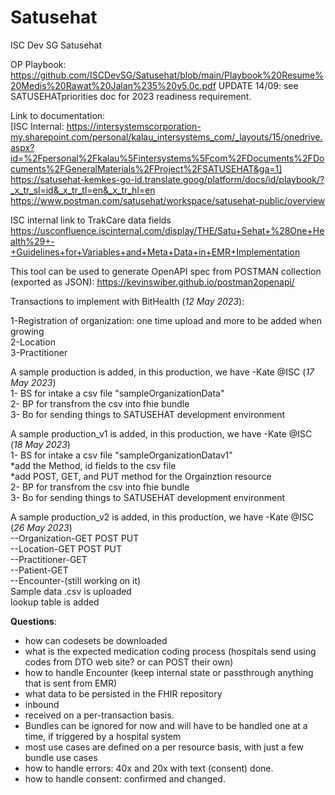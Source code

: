 # Satusehat
ISC Dev SG Satusehat

OP Playbook: https://github.com/ISCDevSG/Satusehat/blob/main/Playbook%20Resume%20Medis%20Rawat%20Jalan%235%20v5.0c.pdf
UPDATE 14/09: see SATUSEHATpriorities doc for 2023 readiness requirement.

Link to documentation:  
[ISC Internal: https://intersystemscorporation-my.sharepoint.com/personal/kalau_intersystems_com/_layouts/15/onedrive.aspx?id=%2Fpersonal%2Fkalau%5Fintersystems%5Fcom%2FDocuments%2FDocuments%2FGeneralMaterials%2FProject%2FSATUSEHAT&ga=1]   
https://satusehat-kemkes-go-id.translate.goog/platform/docs/id/playbook/?_x_tr_sl=id&_x_tr_tl=en&_x_tr_hl=en  
https://www.postman.com/satusehat/workspace/satusehat-public/overview  

ISC internal link to TrakCare data fields https://usconfluence.iscinternal.com/display/THE/Satu+Sehat+%28One+Health%29+-+Guidelines+for+Variables+and+Meta+Data+in+EMR+Implementation

This tool can be used to generate OpenAPI spec from POSTMAN collection (exported as JSON):
https://kevinswiber.github.io/postman2openapi/

Transactions to implement with BitHealth (*12 May 2023*):

1-Registration of organization: one time upload and more to be added when growing  
2-Location  
3-Practitioner  

A sample production is added, in this production, we have -Kate @ISC (*17 May 2023*)<br>
1- BS for intake a csv file "sampleOrganizationData"<br>
2- BP for transfrom the csv into fhie bundle<br>
3- Bo for sending things to SATUSEHAT development environment<br>

A sample production_v1 is added, in this production, we have -Kate @ISC (*18 May 2023*)<br>
1- BS for intake a csv file "sampleOrganizationDatav1"<br>
   *add the Method, id fields to the csv file<br>
   *add POST, GET, and PUT method for the Orgainztion resource<br>
2- BP for transfrom the csv into fhie bundle<br>
3- Bo for sending things to SATUSEHAT development environment<br>

A sample production_v2 is added, in this production, we have -Kate @ISC (*26 May 2023*)<br>
--Organization-GET POST PUT<br>
--Location-GET POST PUT<br>
--Practitioner-GET<br>
--Patient-GET<br>
--Encounter-(still working on it)<br>
Sample data .csv is uploaded<br>
lookup table is added<br>

__Questions__:
- how can codesets be downloaded
- what is the expected medication coding process (hospitals send using codes from DTO web site? or can POST their own)
- how to handle Encounter (keep internal state or passthrough anything that is sent from EMR)
- what data to be persisted in the FHIR repository
-   inbound 
-   received
on a per-transaction basis.
- Bundles can be ignored for now and will have to be handled one at a time, if triggered by a hospital system
- most use cases are defined on a per resource basis, with just a few bundle use cases
- how to handle errors: 40x and 20x with text (consent) done.
- how to handle consent: confirmed and changed.

